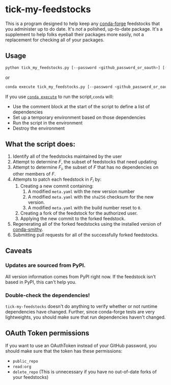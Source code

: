 # tick-my-feedstocks
This is a program designed to help keep any [conda-forge](https://conda-forge.github.io/) feedstocks that you administer up to do date. It's *not* a polished, up-to-date package. It's a supplement to help folks eyeball their packages more easily, not a replacement for checking all of your packages.

## Usage
```bash
python tick_my_feedstocks.py [--password <github_password_or_oauth>] [--user <github_username>] [--no-regenerate --no-rerender --dry-run]
```
or
```bash
conda execute tick_my_feedstocks.py [--password <github_password_or_oauth>] [--user <github_username>] [--no-regenerate --no-rerender --dry-run]
```

If you use [`conda execute`](https://github.com/pelson/conda-execute) to run
the script,`conda` will:
* Use the comment block at the start of the script to define a list of
dependencies
* Set up a temporary environment based on those dependencies
* Run the script in the environment
* Destroy the environment

## What the script does:
1. Identify all of the feedstocks maintained by the user
2. Attempt to determine *F*, the subset of feedstocks that need updating
3. Attempt to determine *F<sub>i</sub>*, the subset of *F* that has no dependencies
  on other members of *F*.
4. Attempts to patch each feedstock in *F<sub>i</sub>* by:
    1. Creating a new commit containing:
        1. A modified `meta.yaml` with the new version number
        2. A modified `meta.yaml` with the `sha256` checksum for the new version.
        3. A modified `meta.yaml` with the build number reset to `0`.
    2. Creating a fork of the feedstock for the authorized user.
    3. Applying the new commit to the forked feedstock.
5. Regenerating all of the forked feedstocks using the installed version of [conda-smithy](https://github.com/conda-forge/conda-smithy).
6. Submitting pull requests for all of the successfully forked feedstocks.

## Caveats
### Updates are sourced from PyPI.
All version information comes from PyPI right now. If the feedstock isn't based in PyPI, this can't help you.

### Double-check the dependencies!
`tick-my-feedstocks` doesn't do anything to verify whether or not runtime dependencies have changed. Further, since conda-forge tests are very lightweights, you should make sure that run dependencies haven't changed.

## OAuth Token permissions
If you want to use an OAuthToken instead of your GitHub password, you should make sure that the token has these permissions:
* `public_repo`
* `read:org`
* `delete_repo` (This is unnecessary if you have no out-of-date forks of your feedstocks)
